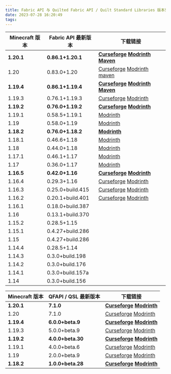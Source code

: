 ```yaml
---
title: Fabric API 与 Quilted Fabric API / Quilt Standard Libraries 版本列表
date: 2023-07-28 16:20:49
tags:
---
```

| Minecraft 版本 | Fabric API 最新版本 | 下载链接                                                                                                                                                                                                                                                                                                          |
| -------------- | ------------------- | ----------------------------------------------------------------------------------------------------------------------------------------------------------------------------------------------------------------------------------------------------------------------------------------------------------------- |
| **1.20.1**     | **0.86.1+1.20.1**   | **[Curseforge](https://edge.forgecdn.net/files/4663/841/fabric-api-0.86.1+1.20.1.jar) [Modrinth](https://cdn.modrinth.com/data/P7dR8mSH/versions/XheZ9iGK/fabric-api-0.86.1%2B1.20.1.jar) [Maven](https://maven.fabricmc.net/net/fabricmc/fabric-api/fabric-api/0.86.1%2B1.20.1/fabric-api-0.86.1%2B1.20.1.jar)** |
| 1.20           | 0.83.0+1.20         | [Curseforge](https://edge.forgecdn.net/files/4559/72/fabric-api-0.83.0+1.20.jar) [Modrinth](https://cdn.modrinth.com/data/P7dR8mSH/versions/n2c5lxAo/fabric-api-0.83.0%2B1.20.jar) [maven](https://maven.fabricmc.net/net/fabricmc/fabric-api/fabric-api/0.83.0%2B1.20/fabric-api-0.83.0%2B1.20.jar)              |
| **1.19.4**     | **0.86.1+1.19.4**   | **[Curseforge](https://edge.forgecdn.net/files/4663/818/fabric-api-0.86.1+1.19.4.jar) [Modrinth](https://cdn.modrinth.com/data/P7dR8mSH/versions/uIYkhRbX/fabric-api-0.86.1%2B1.19.4.jar) [Maven](https://maven.fabricmc.net/net/fabricmc/fabric-api/fabric-api/0.86.1%2B1.19.4/fabric-api-0.86.1%2B1.19.4.jar)** |
| 1.19.3         | 0.76.1+1.19.3       | [Curseforge](https://edge.forgecdn.net/files/4485/410/fabric-api-0.76.1+1.19.3.jar) [Modrinth](https://cdn.modrinth.com/data/P7dR8mSH/versions/jyKnHEDY/fabric-api-0.76.1%2B1.19.3.jar)                                                                                                                           |
| **1.19.2**     | **0.76.0+1.19.2**   | **[Curseforge](https://edge.forgecdn.net/files/4438/705/fabric-api-0.76.0+1.19.2.jar) [Modrinth](https://cdn.modrinth.com/data/P7dR8mSH/versions/hfsU4hXq/fabric-api-0.76.0%2B1.19.2.jar)**                                                                                                                       |[Modrinth](https://cdn.modrinth.com/data/P7dR8mSH/versions/jyKnHEDY/fabric-api-0.76.1%2B1.19.3.jar)
| 1.19.1         | 0.58.5+1.19.1       | [Modrinth](https://cdn.modrinth.com/data/P7dR8mSH/versions/0.58.5%2B1.19.1/fabric-api-0.58.5%2B1.19.1.jar)                                                                                                                                                                                                        |
| 1.19           | 0.58.0+1.19         | [Modrinth](https://cdn.modrinth.com/data/P7dR8mSH/versions/0.58.0%2B1.19/fabric-api-0.58.0%2B1.19.jar)                                                                                                                                                                                                            |
| **1.18.2**     | **0.76.0+1.18.2**   | **[Modrinth](https://cdn.modrinth.com/data/P7dR8mSH/versions/95QMsRyb/fabric-api-0.76.0%2B1.18.2.jar)**                                                                                                                                                                                                           |
| 1.18.1         | 0.46.6+1.18         | [Modrinth](https://cdn.modrinth.com/data/P7dR8mSH/versions/0.46.6%2B1.18/fabric-api-0.46.6%2B1.18.jar)                                                                                                                                                                                                            |
| 1.18           | 0.44.0+1.18         | [Modrinth](https://cdn.modrinth.com/data/P7dR8mSH/versions/0.44.0%2B1.18/fabric-api-0.44.0%2B1.18.jar)                                                                                                                                                                                                            |
| 1.17.1         | 0.46.1+1.17         | [Modrinth](https://cdn.modrinth.com/data/P7dR8mSH/versions/0.46.1%2B1.17/fabric-api-0.46.1%2B1.17.jar)                                                                                                                                                                                                            |
| 1.17           | 0.36.0+1.17         | [Modrinth](https://cdn.modrinth.com/data/P7dR8mSH/versions/0.36.0%2B1.17/fabric-api-0.36.0%2B1.17.jar)                                                                                                                                                                                                            |
| **1.16.5**     | **0.42.0+1.16**     | **[Curseforge](https://edge.forgecdn.net/files/3516/413/fabric-api-0.42.0+1.16.jar) [Modrinth](https://cdn.modrinth.com/data/P7dR8mSH/versions/0.42.0%2B1.16/fabric-api-0.42.0%2B1.16.jar)**                                                                                                                                                                                                        |
| 1.16.4         | 0.29.3+1.16         | [Curseforge](https://edge.forgecdn.net/files/3159/126/fabric-api-0.29.3+1.16.jar) [Modrinth](https://cdn.modrinth.com/data/P7dR8mSH/versions/0.29.3%2B1.16/fabric-api-0.29.3%2B1.16.jar)                                                                                                                          |
| 1.16.3         | 0.25.0+build.415    | [Curseforge](https://edge.forgecdn.net/files/3097/415/fabric-api-0.25.0+build.415-1.16.jar) [Modrinth](https://cdn.modrinth.com/data/P7dR8mSH/versions/0.25.0%2Bbuild.415-1.16/fabric-api-0.25.0%2Bbuild.415-1.16.jar)                                                                                            |
| 1.16.2         | 0.20.1+build.401    | [Curseforge](https://edge.forgecdn.net/files/3049/174/fabric-api-0.20.1+build.401-1.16.jar) [Modrinth](https://cdn.modrinth.com/data/P7dR8mSH/versions/0.20.1%2Bbuild.401-1.16/fabric-api-0.20.1%2Bbuild.401-1.16.jar)                                                                                            |
| 1.16.1         | 0.18.0+build.387    |                                                                                                                                                                                                                                                                                                                   |
| 1.16           | 0.13.1+build.370    |                                                                                                                                                                                                                                                                                                                   |
| 1.15.2         | 0.28.5+1.15         |                                                                                                                                                                                                                                                                                                                   |
| 1.15.1         | 0.4.27+build.286    |                                                                                                                                                                                                                                                                                                                   |
| 1.15           | 0.4.27+build.286    |                                                                                                                                                                                                                                                                                                                   |
| 1.14.4         | 0.28.5+1.14         |                                                                                                                                                                                                                                                                                                                   |
| 1.14.3         | 0.3.0+build.198     |                                                                                                                                                                                                                                                                                                                   |
| 1.14.2         | 0.3.0+build.176     |                                                                                                                                                                                                                                                                                                                   |
| 1.14.1         | 0.3.0+build.157a    |                                                                                                                                                                                                                                                                                                                   |
| 1.14           | 0.3.0+build.156     |                                                                                                                                                                                                                                                                                                                   |

| Minecraft 版本 | QFAPI / QSL 最新版本 | 下载链接                                                                                                                                                                                                                                                                      |
| -------------- | -------------------- | ----------------------------------------------------------------------------------------------------------------------------------------------------------------------------------------------------------------------------------------------------------------------------- |
| **1.20.1**     | **7.1.0**            | **[Curseforge](https://edge.forgecdn.net/files/4675/548/qfapi-7.1.0_qsl-6.1.0_fapi-0.86.1_mc-1.20.1.jar) [Modrinth](https://cdn.modrinth.com/data/qvIfYCYJ/versions/fFx48erS/qfapi-7.1.0_qsl-6.1.0_fapi-0.86.1_mc-1.20.1.jar)**                                               |
| 1.20           | 7.1.0                | [Curseforge](https://edge.forgecdn.net/files/4675/548/qfapi-7.1.0_qsl-6.1.0_fapi-0.86.1_mc-1.20.1.jar) [Modrinth](https://cdn.modrinth.com/data/qvIfYCYJ/versions/fFx48erS/qfapi-7.1.0_qsl-6.1.0_fapi-0.86.1_mc-1.20.1.jar)                                                   |
| **1.19.4**     | **6.0.0+beta.9**     | **[Curseforge](https://edge.forgecdn.net/files/4561/336/qfapi-6.0.0-beta.9_qsl-5.0.0-beta.10_fapi-0.83.0_mc-1.19.4.jar) [Modrinth](https://cdn.modrinth.com/data/qvIfYCYJ/versions/QPXihdoB/qfapi-6.0.0-beta.9_qsl-5.0.0-beta.10_fapi-0.83.0_mc-1.19.4.jar)**                 |
| 1.19.3         | 5.0.0+beta.9         | [Curseforge](https://edge.forgecdn.net/files/4561/336/qfapi-6.0.0-beta.9_qsl-5.0.0-beta.10_fapi-0.83.0_mc-1.19.4.jar) [Modrinth](https://edge.forgecdn.net/files/4475/529/qfapi-5.0.0-beta.9_qsl-4.0.0-beta.13_fapi-0.76.0_mc-1.19.3.jar)                                     |
| **1.19.2**     | **4.0.0+beta.30**    | **[Curseforge](https://edge.forgecdn.net/files/4460/505/qfapi-4.0.0-beta.30_qsl-3.0.0-beta.29_fapi-0.76.0_mc-1.19.2.jar) [Modrinth](https://cdn.modrinth.com/data/qvIfYCYJ/versions/BTCxVi75/qfapi-4.0.0-beta.30_qsl-3.0.0-beta.29_fapi-0.76.0_mc-1.19.2.jar)**               |
| 1.19.1         | 4.0.0+beta.6         | [Curseforge](https://edge.forgecdn.net/files/3920/200/qfapi-4.0.0-beta.6_qsl-3.0.0-beta.10_fapi-0.58.5_mc-1.19.1.jar) [Modrinth](https://cdn.modrinth.com/data/qvIfYCYJ/versions/4.0.0-beta.6%2B0.58.5-1.19.1/qfapi-4.0.0-beta.6_qsl-3.0.0-beta.10_fapi-0.58.5_mc-1.19.1.jar) |
| 1.19           | 2.0.0+beta.9         | [Curseforge](https://edge.forgecdn.net/files/3891/499/qfapi-2.0.0-beta.9_qsl-2.0.0-beta.16_fapi-0.58.0_mc-1.19.jar) [Modrinth](https://cdn.modrinth.com/data/qvIfYCYJ/versions/2.0.0-beta.9%2B0.58.0-1.19/qfapi-2.0.0-beta.9_qsl-2.0.0-beta.16_fapi-0.58.0_mc-1.19.jar)       |
| **1.18.2**         | **1.0.0+beta.28**        | **[Curseforge](https://edge.forgecdn.net/files/4102/455/qfapi-1.0.0-beta.28_qsl-1.1.0-beta.26_fapi-0.67.0_mc-1.18.2.jar) [Modrinth](https://cdn.modrinth.com/data/qvIfYCYJ/versions/U0wSVcD2/qfapi-1.0.0-beta.28_qsl-1.1.0-beta.26_fapi-0.67.0_mc-1.18.2.jar)**                   |
